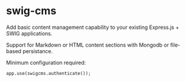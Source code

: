 swig-cms
========

Add basic content management capability to your existing Express.js + SWIG applications.

Support for Markdown or HTML content sections with Mongodb or file-based persistance.

Minimum configuration required:


```
app.use(swigcms.authenticate());
```
